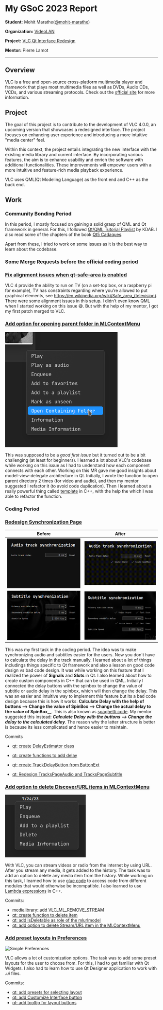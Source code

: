 # My GSoC 2023 Report

**Student:** Mohit Marathe([@mohit-marathe](https://code.videolan.org/mohit-marathe))

**Organization:** [VideoLAN](https://www.videolan.org/)

**Project:** [VLC Qt Interface Redesign](https://summerofcode.withgoogle.com/programs/2023/projects/z26bcE5j)

**Mentor:** Pierre Lamot

---

## Overview

VLC is a free and open-source cross-platform multimedia player and framework that plays most multimedia files as well as DVDs, Audio CDs, VCDs, and various streaming protocols. Check out the [official site](https://www.videolan.org/vlc/) for more information. 

## Project 

The goal of this project is to contribute to the development of VLC 4.0.0, an upcoming version that showcases a redesigned interface. The project focuses on enhancing user experience and introducing a more 
intuitive "media center" feel. 

Within this context, the project entails integrating the new interface with the existing media library and current interface. By incorporating various features, the aim is to enhance usability and enrich the
software with additional functionalities. These improvements will empower users with a more intuitive and feature-rich media playback experience. 

VLC uses QML(Qt Modeling Language) as the front end and C++ as the back end.

## Work

### Community Bonding Period

In this period, I mostly focused on gaining a solid grasp of QML and Qt framework in general. For this, I followed [Qt/QML Tutorial Playlist](https://www.youtube.com/playlist?list=PL6CJYn40gN6hdNC1IGQZfVI707dh9DPRc) by KDAB. I also read some of the chapters of the book [Qt5 Cadaques](http://qmlbook.github.io/).

Apart from these, I tried to work on some issues as it is the best way to learn about the codebase.

### Some Merge Requests before the official coding period

### [Fix alignment issues when qt-safe-area is enabled](https://code.videolan.org/videolan/vlc/-/merge_requests/3446)

VLC 4 provide the ability to run on TV (on a set-top box, or a raspberry pi for example), TV has constraints regarding where you're allowed to put graphical elements, see https://en.wikipedia.org/wiki/Safe_area_(television). There were some alignment issues in this setup. 
I didn't even know QML when I started working on this issue 😅. But with the help of my mentor, I got my first patch merged to VLC.

### [Add option for opening parent folder in MLContextMenu](https://code.videolan.org/videolan/vlc/-/merge_requests/3437)

![Context Menu](screenshots/openParentFolder.png)

This was supposed to be a _good first issue_ but it turned out to be a bit challenging (at least for beginners). I learned a lot about VLC's codebase while working on this issue as I had to understand how 
each component connects with each other. Working on this MR gave me good insights about model-view-delegate architecture in Qt.
Initially, I wrote the function to open parent directory 2 times (for video and audio), and then my mentor suggested I refactor it (to avoid code duplication). Then I learned about a really powerful thing 
called [template](https://en.m.wikipedia.org/wiki/Template_(C%2B%2B)) in C++, with the help the which I was able to refactor the function.


### Coding Period

### [Redesign Synchronization Page](https://code.videolan.org/videolan/vlc/-/merge_requests/3796)

| Before      | After |
| ----------- | ----------- |  
![](screenshots/TracksPageAudio_before.png) | ![](screenshots/TracksPageAudio_after.gif)
![](screenshots/TracksPageSubtitle_before.png) | ![](screenshots/TracksPageSubtitle_after.png)

This was my first task in the coding period. The idea was to make synchronizing audio and subtitles easier for the users. Now you don't have to calculate the delay in the track manually. I learned about a
lot of things includings things specific to Qt framework and also a lesson on good code design vs bad code design. It was while working on this feature that I realized the power of **Signals** and **Slots** 
in Qt. I also learned about how to create custom components in C++ that can be used in QML. 
Initially I connected the delay buttons with the spinbox to change the value of subtitle or audio delay in the spinbox, which will then change the delay. This was an easier and intuitive way to implement 
this feature but its a bad code design because this is how it works: **Calculate Delay with the help of buttons --> Change the value of SpinBox --> Change the actual delay to the value of SpinBox**__. This 
is also known as [spaghetti code](https://en.wikipedia.org/wiki/Spaghetti_code). My mentor suggested this instead: _**Calculate Delay with the buttons --> Change the delay to the calculated delay**_. The 
reason why the latter structure is better is because its less complicated and hence easier to maintain.

Commits

- [qt: create DelayEstimator class](https://code.videolan.org/videolan/vlc/-/merge_requests/3796/diffs?commit_id=738291698014daccb798b1058ade78f832690c5b)

- [qt: create functions to add delay](https://code.videolan.org/videolan/vlc/-/merge_requests/3796/diffs?commit_id=e2497b63b004b3403ea1f5f117d90d3c4a2d0036)

- [qt: create TrackDelayButton from ButtonExt](https://code.videolan.org/videolan/vlc/-/merge_requests/3796/diffs?commit_id=40d39356ef8c6d149b8e665e14983de4be91faf7)

- [qt: Redesign TracksPageAudio and TracksPageSubtitle](https://code.videolan.org/videolan/vlc/-/merge_requests/3796/diffs?commit_id=4982441ff0b09b6aae372f3dc0a700995948f019)

### [Add option to delete Discover/URL items in MLContextMenu](https://code.videolan.org/videolan/vlc/-/merge_requests/3819)

![deleteURL](screenshots/deleteURL.png)

With VLC, you can stream videos or radio from the internet by using URL. After you stream any media, it gets added to the history. The task was to add an option to delete any media item from the history. 
While working on this task, I learned how to use [glue code](https://www.google.com/url?sa=t&rct=j&q=&esrc=s&source=web&cd=&cad=rja&uact=8&ved=2ahUKEwj1xKDNjaaAAxUgSWwGHaaGC5YQFnoECBgQAw&url=https%3A%2F%2Fen.wikipedia.org%2Fwiki%2FGlue_code&usg=AOvVaw2B0EirDGNdV-8WF5TVlMjF&opi=89978449) to access code from different modules that would otherwise be incompatible. I also learned to use [Lambda expressions](https://en.cppreference.com/w/cpp/language/lambda) in C++.

Commits:

- [medialibrary: add VLC_ML_REMOVE_STREAM](https://code.videolan.org/videolan/vlc/-/merge_requests/3819/diffs?commit_id=8ba9acdc863a8a300d2f44bb113997b2f01b9130)
- [qt: create function to delete item](https://code.videolan.org/videolan/vlc/-/merge_requests/3819/diffs?commit_id=007153c38de80170ffdef3ce1e07934173c85af8)
- [qt: add isDeletable as role of the mlurlmodel](https://code.videolan.org/videolan/vlc/-/merge_requests/3819/diffs?commit_id=2f4f7bf7f87d1206355b0679db7c491db90f0f4b)
- [qt: add option to delete Stream/URL item in the MLContextMenu](https://code.videolan.org/videolan/vlc/-/merge_requests/3819/diffs?commit_id=2f4f7bf7f87d1206355b0679db7c491db90f0f4b)


### [Add preset layouts in Preferences](https://code.videolan.org/videolan/vlc/-/merge_requests/3924)

![Simple Preferences](screenshots/simple_prefs.gif)

VLC allows a lot of customization options. The task was to add some preset layouts for the user to choose from. For this, I had to get familiar with Qt Widgets. I also had to learn how to use Qt Designer
application to work with _.ui_ files.

Commits: 
- [qt: add presets for selecting layout](https://code.videolan.org/videolan/vlc/-/merge_requests/3924/diffs?commit_id=aa9bb39ba14b3ac5ed0519b3a4cad13311c6a25e)
- [qt: add Customize Interface button](https://code.videolan.org/videolan/vlc/-/merge_requests/3924/diffs?commit_id=11164f30591b41701f6ae7d3e8e3a22a6c534e9a)
- [qt: add tooltip for layout buttons](https://code.videolan.org/videolan/vlc/-/merge_requests/3924/diffs?commit_id=11164f30591b41701f6ae7d3e8e3a22a6c534e9a)

















